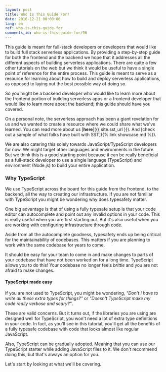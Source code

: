 ```yaml
---
layout: post
title: Who Is This Guide For?
date: 2016-12-21 00:00:00
lang: en
ref: who-is-this-guide-for
comments_id: who-is-this-guide-for/96
---
```


This guide is meant for full-stack developers or developers that would like to build full stack serverless applications. By providing a step-by-step guide for both the frontend and the backend we hope that it addresses all the different aspects of building serverless applications. There are quite a few other tutorials on the web but we think it would be useful to have a single point of reference for the entire process. This guide is meant to serve as a resource for learning about how to build and deploy serverless applications, as opposed to laying out the best possible way of doing so.

So you might be a backend developer who would like to learn more about the frontend portion of building serverless apps or a frontend developer that would like to learn more about the backend; this guide should have you covered.

On a personal note, the serverless approach has been a giant revelation for us and we wanted to create a resource where we could share what we've learned. You can read more about us [**here**]({{ site.sst_url }}). And [check out a sample of what folks have built with SST]({% link showcase.md %}).

We are also catering this solely towards JavaScript/TypeScript developers for now. We might target other languages and environments in the future. But we think this is a good starting point because it can be really beneficial as a full-stack developer to use a single language (TypeScript) and environment (Node.js) to build your entire application.

### Why TypeScript

We use TypeScript across the board for this guide from the frontend, to the backend, all the way to creating our infrastructure. If you are not familiar with TypeScript you might be wondering why does typesafety matter.

One big advantage is that of using a fully typesafe setup is that your code editor can autocomplete and point out any invalid options in your code. This is really useful when you are first starting out. But it's also useful when you are working with configuring infrastructure through code.

Aside from all the autocomplete goodness, typesafety ends up being critical for the maintainability of codebases. This matters if you are planning to work with the same codebase for years to come.

It should be easy for your team to come in and make changes to parts of your codebase that have not been worked on for a long time. TypeScript allows you to do this! Your codebase no longer feels _brittle_ and you are not afraid to make changes.

#### TypeScript made easy

If you are not used to TypeScript, you might be wondering, _"Don't I have to write all these extra types for things?"_ or _"Doesn't TypeScript make my code really verbose and scary?"_.

These are valid concerns. But it turns out, if the libraries you are using are designed well for TypeScript, you won't need a lot of extra type definitions in your code. In fact, as you'll see in this tutorial, you'll get all the benefits of a fully typesafe codebase with code that looks almost like regular JavaScript.

Also, TypeScript can be gradually adopted. Meaning that you can use our TypeScript starter while adding JavaScript files to it. We don't recommend doing this, but that's always an option for you.

Let's start by looking at what we'll be covering.

